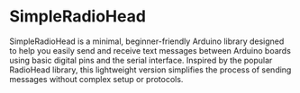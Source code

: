 # SimpleRadioHead
SimpleRadioHead is a minimal, beginner-friendly Arduino library designed to help you easily send and receive text messages between Arduino boards using basic digital pins and the serial interface. Inspired by the popular RadioHead library, this lightweight version simplifies the process of sending messages without complex setup or protocols.
